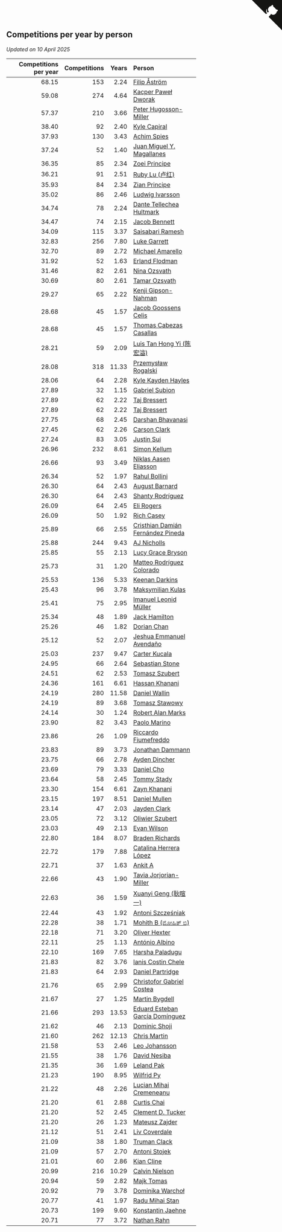 ## Competitions per year by person

*Updated on 10 April 2025*

| Competitions per year | Competitions | Years | Person |
| ---: | ---: | ---: | :--- |
| 68.15 | 153 | 2.24 | [Filip Åström](https://www.worldcubeassociation.org/persons/2023ASTR01) |
| 59.08 | 274 | 4.64 | [Kacper Paweł Dworak](https://www.worldcubeassociation.org/persons/2020DWOR01) |
| 57.37 | 210 | 3.66 | [Peter Hugosson-Miller](https://www.worldcubeassociation.org/persons/2021HUGO01) |
| 38.40 | 92 | 2.40 | [Kyle Capiral](https://www.worldcubeassociation.org/persons/2022CAPI02) |
| 37.93 | 130 | 3.43 | [Achim Spies](https://www.worldcubeassociation.org/persons/2021SPIE01) |
| 37.24 | 52 | 1.40 | [Juan Miguel Y. Magallanes](https://www.worldcubeassociation.org/persons/2023MAGA09) |
| 36.35 | 85 | 2.34 | [Zoei Principe](https://www.worldcubeassociation.org/persons/2022PRIN09) |
| 36.21 | 91 | 2.51 | [Ruby Lu (卢红)](https://www.worldcubeassociation.org/persons/2022LURU01) |
| 35.93 | 84 | 2.34 | [Zian Principe](https://www.worldcubeassociation.org/persons/2022PRIN08) |
| 35.02 | 86 | 2.46 | [Ludwig Ivarsson](https://www.worldcubeassociation.org/persons/2022IVAR01) |
| 34.74 | 78 | 2.24 | [Dante Tellechea Hultmark](https://www.worldcubeassociation.org/persons/2023HULT01) |
| 34.47 | 74 | 2.15 | [Jacob Bennett](https://www.worldcubeassociation.org/persons/2023BENN04) |
| 34.09 | 115 | 3.37 | [Saisabari Ramesh](https://www.worldcubeassociation.org/persons/2021RAME01) |
| 32.83 | 256 | 7.80 | [Luke Garrett](https://www.worldcubeassociation.org/persons/2017GARR05) |
| 32.70 | 89 | 2.72 | [Michael Amarello](https://www.worldcubeassociation.org/persons/2022AMAR09) |
| 31.92 | 52 | 1.63 | [Erland Flodman](https://www.worldcubeassociation.org/persons/2023FLOD01) |
| 31.46 | 82 | 2.61 | [Nina Ozsvath](https://www.worldcubeassociation.org/persons/2022OZSV03) |
| 30.69 | 80 | 2.61 | [Tamar Ozsvath](https://www.worldcubeassociation.org/persons/2022OZSV04) |
| 29.27 | 65 | 2.22 | [Kenji Gipson-Nahman](https://www.worldcubeassociation.org/persons/2023GIPS01) |
| 28.68 | 45 | 1.57 | [Jacob Goossens Celis](https://www.worldcubeassociation.org/persons/2023CELI06) |
| 28.68 | 45 | 1.57 | [Thomas Cabezas Casallas](https://www.worldcubeassociation.org/persons/2023CASA08) |
| 28.21 | 59 | 2.09 | [Luis Tan Hong Yi (陈宏溢)](https://www.worldcubeassociation.org/persons/2023YILU01) |
| 28.08 | 318 | 11.33 | [Przemysław Rogalski](https://www.worldcubeassociation.org/persons/2013ROGA02) |
| 28.06 | 64 | 2.28 | [Kyle Kayden Hayles](https://www.worldcubeassociation.org/persons/2022HAYL02) |
| 27.89 | 32 | 1.15 | [Gabriel Subion](https://www.worldcubeassociation.org/persons/2024SUBI01) |
| 27.89 | 62 | 2.22 | [Taj Bressert](https://www.worldcubeassociation.org/persons/2023BRES01) |
| 27.89 | 62 | 2.22 | [Taj Bressert](https://www.worldcubeassociation.org/persons/2023BRES01) |
| 27.75 | 68 | 2.45 | [Darshan Bhavanasi](https://www.worldcubeassociation.org/persons/2022BHAV01) |
| 27.45 | 62 | 2.26 | [Carson Clark](https://www.worldcubeassociation.org/persons/2023CLAR02) |
| 27.24 | 83 | 3.05 | [Justin Sui](https://www.worldcubeassociation.org/persons/2022SUIJ01) |
| 26.96 | 232 | 8.61 | [Simon Kellum](https://www.worldcubeassociation.org/persons/2016KELL12) |
| 26.66 | 93 | 3.49 | [Niklas Aasen Eliasson](https://www.worldcubeassociation.org/persons/2021ELIA01) |
| 26.34 | 52 | 1.97 | [Rahul Bollini](https://www.worldcubeassociation.org/persons/2023BOLL01) |
| 26.30 | 64 | 2.43 | [August Barnard](https://www.worldcubeassociation.org/persons/2022BARN21) |
| 26.30 | 64 | 2.43 | [Shanty Rodríguez](https://www.worldcubeassociation.org/persons/2022CUBI01) |
| 26.09 | 64 | 2.45 | [Eli Rogers](https://www.worldcubeassociation.org/persons/2022ROGE05) |
| 26.09 | 50 | 1.92 | [Rich Casey](https://www.worldcubeassociation.org/persons/2023CASE06) |
| 25.89 | 66 | 2.55 | [Cristhian Damián Fernández Pineda](https://www.worldcubeassociation.org/persons/2022PINE05) |
| 25.88 | 244 | 9.43 | [AJ Nicholls](https://www.worldcubeassociation.org/persons/2015NICH04) |
| 25.85 | 55 | 2.13 | [Lucy Grace Bryson](https://www.worldcubeassociation.org/persons/2023BRYS01) |
| 25.73 | 31 | 1.20 | [Matteo Rodríguez Colorado](https://www.worldcubeassociation.org/persons/2024COLO04) |
| 25.53 | 136 | 5.33 | [Keenan Darkins](https://www.worldcubeassociation.org/persons/2019DARK02) |
| 25.43 | 96 | 3.78 | [Maksymilian Kulas](https://www.worldcubeassociation.org/persons/2021KULA02) |
| 25.41 | 75 | 2.95 | [Imanuel Leonid Müller](https://www.worldcubeassociation.org/persons/2022MULL02) |
| 25.34 | 48 | 1.89 | [Jack Hamilton](https://www.worldcubeassociation.org/persons/2023HAMI08) |
| 25.26 | 46 | 1.82 | [Dorian Chan](https://www.worldcubeassociation.org/persons/2023DORI01) |
| 25.12 | 52 | 2.07 | [Jeshua Emmanuel Avendaño](https://www.worldcubeassociation.org/persons/2023AVEN01) |
| 25.03 | 237 | 9.47 | [Carter Kucala](https://www.worldcubeassociation.org/persons/2015KUCA01) |
| 24.95 | 66 | 2.64 | [Sebastian Stone](https://www.worldcubeassociation.org/persons/2022STON09) |
| 24.51 | 62 | 2.53 | [Tomasz Szubert](https://www.worldcubeassociation.org/persons/2022SZUB02) |
| 24.36 | 161 | 6.61 | [Hassan Khanani](https://www.worldcubeassociation.org/persons/2018KHAN26) |
| 24.19 | 280 | 11.58 | [Daniel Wallin](https://www.worldcubeassociation.org/persons/2013WALL03) |
| 24.19 | 89 | 3.68 | [Tomasz Stawowy](https://www.worldcubeassociation.org/persons/2021STAW01) |
| 24.14 | 30 | 1.24 | [Robert Alan Marks](https://www.worldcubeassociation.org/persons/2024MARK03) |
| 23.90 | 82 | 3.43 | [Paolo Marino](https://www.worldcubeassociation.org/persons/2021MARI04) |
| 23.86 | 26 | 1.09 | [Riccardo Fiumefreddo](https://www.worldcubeassociation.org/persons/2024RICC01) |
| 23.83 | 89 | 3.73 | [Jonathan Dammann](https://www.worldcubeassociation.org/persons/2021DAMM01) |
| 23.75 | 66 | 2.78 | [Ayden Dincher](https://www.worldcubeassociation.org/persons/2022DINC01) |
| 23.69 | 79 | 3.33 | [Daniel Cho](https://www.worldcubeassociation.org/persons/2021CHOD01) |
| 23.64 | 58 | 2.45 | [Tommy Stady](https://www.worldcubeassociation.org/persons/2022STAD01) |
| 23.30 | 154 | 6.61 | [Zayn Khanani](https://www.worldcubeassociation.org/persons/2018KHAN28) |
| 23.15 | 197 | 8.51 | [Daniel Mullen](https://www.worldcubeassociation.org/persons/2016MULL04) |
| 23.14 | 47 | 2.03 | [Jayden Clark](https://www.worldcubeassociation.org/persons/2023CLAR13) |
| 23.05 | 72 | 3.12 | [Oliwier Szubert](https://www.worldcubeassociation.org/persons/2022SZUB01) |
| 23.03 | 49 | 2.13 | [Evan Wilson](https://www.worldcubeassociation.org/persons/2023WILS11) |
| 22.80 | 184 | 8.07 | [Braden Richards](https://www.worldcubeassociation.org/persons/2017RICH02) |
| 22.72 | 179 | 7.88 | [Catalina Herrera López](https://www.worldcubeassociation.org/persons/2017LOPE31) |
| 22.71 | 37 | 1.63 | [Ankit A](https://www.worldcubeassociation.org/persons/2023AANK01) |
| 22.66 | 43 | 1.90 | [Tavia Jorjorian-Miller](https://www.worldcubeassociation.org/persons/2023JORJ01) |
| 22.63 | 36 | 1.59 | [Xuanyi Geng (耿暄一)](https://www.worldcubeassociation.org/persons/2023GENG02) |
| 22.44 | 43 | 1.92 | [Antoni Szcześniak](https://www.worldcubeassociation.org/persons/2023SZCZ04) |
| 22.28 | 38 | 1.71 | [Mohith B (ಮೋಹಿತ್ ಬಿ)](https://www.worldcubeassociation.org/persons/2023BMOH01) |
| 22.18 | 71 | 3.20 | [Oliver Hexter](https://www.worldcubeassociation.org/persons/2022HEXT01) |
| 22.11 | 25 | 1.13 | [António Albino](https://www.worldcubeassociation.org/persons/2024ALBI01) |
| 22.10 | 169 | 7.65 | [Harsha Paladugu](https://www.worldcubeassociation.org/persons/2017PALA08) |
| 21.83 | 82 | 3.76 | [Ianis Costin Chele](https://www.worldcubeassociation.org/persons/2021CHEL01) |
| 21.83 | 64 | 2.93 | [Daniel Partridge](https://www.worldcubeassociation.org/persons/2022PART02) |
| 21.76 | 65 | 2.99 | [Christofor Gabriel Costea](https://www.worldcubeassociation.org/persons/2022COST03) |
| 21.67 | 27 | 1.25 | [Martin Bygdell](https://www.worldcubeassociation.org/persons/2024BYGD01) |
| 21.66 | 293 | 13.53 | [Eduard Esteban García Domínguez](https://www.worldcubeassociation.org/persons/2011EDUA01) |
| 21.62 | 46 | 2.13 | [Dominic Shoji](https://www.worldcubeassociation.org/persons/2023SHOJ01) |
| 21.60 | 262 | 12.13 | [Chris Martin](https://www.worldcubeassociation.org/persons/2013MART03) |
| 21.58 | 53 | 2.46 | [Leo Johansson](https://www.worldcubeassociation.org/persons/2022JOHA08) |
| 21.55 | 38 | 1.76 | [David Nesiba](https://www.worldcubeassociation.org/persons/2023NESI01) |
| 21.35 | 36 | 1.69 | [Leland Pak](https://www.worldcubeassociation.org/persons/2023PAKL02) |
| 21.23 | 190 | 8.95 | [Wilfrid Py](https://www.worldcubeassociation.org/persons/2016PYWI01) |
| 21.22 | 48 | 2.26 | [Lucian Mihai Cremeneanu](https://www.worldcubeassociation.org/persons/2023CREM01) |
| 21.20 | 61 | 2.88 | [Curtis Chai](https://www.worldcubeassociation.org/persons/2022CHAI02) |
| 21.20 | 52 | 2.45 | [Clement D. Tucker](https://www.worldcubeassociation.org/persons/2022TUCK09) |
| 21.20 | 26 | 1.23 | [Mateusz Zajder](https://www.worldcubeassociation.org/persons/2024ZAJD01) |
| 21.12 | 51 | 2.41 | [Liv Coverdale](https://www.worldcubeassociation.org/persons/2022COVE02) |
| 21.09 | 38 | 1.80 | [Truman Clack](https://www.worldcubeassociation.org/persons/2023CLAC02) |
| 21.09 | 57 | 2.70 | [Antoni Stojek](https://www.worldcubeassociation.org/persons/2022STOJ03) |
| 21.01 | 60 | 2.86 | [Kian Cline](https://www.worldcubeassociation.org/persons/2022CLIN01) |
| 20.99 | 216 | 10.29 | [Calvin Nielson](https://www.worldcubeassociation.org/persons/2014NIEL03) |
| 20.94 | 59 | 2.82 | [Majk Tomas](https://www.worldcubeassociation.org/persons/2022TOMA05) |
| 20.92 | 79 | 3.78 | [Dominika Warchoł](https://www.worldcubeassociation.org/persons/2021WARC01) |
| 20.77 | 41 | 1.97 | [Radu Mihai Stan](https://www.worldcubeassociation.org/persons/2023STAN09) |
| 20.73 | 199 | 9.60 | [Konstantin Jaehne](https://www.worldcubeassociation.org/persons/2015JAEH01) |
| 20.71 | 77 | 3.72 | [Nathan Rahn](https://www.worldcubeassociation.org/persons/2021RAHN01) |


<a href="https://github.com/jonatanklosko/wca_statistics" class="github-corner" aria-label="View source on Github"><svg width="80" height="80" viewBox="0 0 250 250" style="fill:#151513; color:#fff; position: absolute; top: 0; border: 0; right: 0;" aria-hidden="true"><path d="M0,0 L115,115 L130,115 L142,142 L250,250 L250,0 Z"></path><path d="M128.3,109.0 C113.8,99.7 119.0,89.6 119.0,89.6 C122.0,82.7 120.5,78.6 120.5,78.6 C119.2,72.0 123.4,76.3 123.4,76.3 C127.3,80.9 125.5,87.3 125.5,87.3 C122.9,97.6 130.6,101.9 134.4,103.2" fill="currentColor" style="transform-origin: 130px 106px;" class="octo-arm"></path><path d="M115.0,115.0 C114.9,115.1 118.7,116.5 119.8,115.4 L133.7,101.6 C136.9,99.2 139.9,98.4 142.2,98.6 C133.8,88.0 127.5,74.4 143.8,58.0 C148.5,53.4 154.0,51.2 159.7,51.0 C160.3,49.4 163.2,43.6 171.4,40.1 C171.4,40.1 176.1,42.5 178.8,56.2 C183.1,58.6 187.2,61.8 190.9,65.4 C194.5,69.0 197.7,73.2 200.1,77.6 C213.8,80.2 216.3,84.9 216.3,84.9 C212.7,93.1 206.9,96.0 205.4,96.6 C205.1,102.4 203.0,107.8 198.3,112.5 C181.9,128.9 168.3,122.5 157.7,114.1 C157.9,116.9 156.7,120.9 152.7,124.9 L141.0,136.5 C139.8,137.7 141.6,141.9 141.8,141.8 Z" fill="currentColor" class="octo-body"></path></svg></a><style>.github-corner:hover .octo-arm{animation:octocat-wave 560ms ease-in-out}@keyframes octocat-wave{0%,100%{transform:rotate(0)}20%,60%{transform:rotate(-25deg)}40%,80%{transform:rotate(10deg)}}@media (max-width:500px){.github-corner:hover .octo-arm{animation:none}.github-corner .octo-arm{animation:octocat-wave 560ms ease-in-out}}</style>
